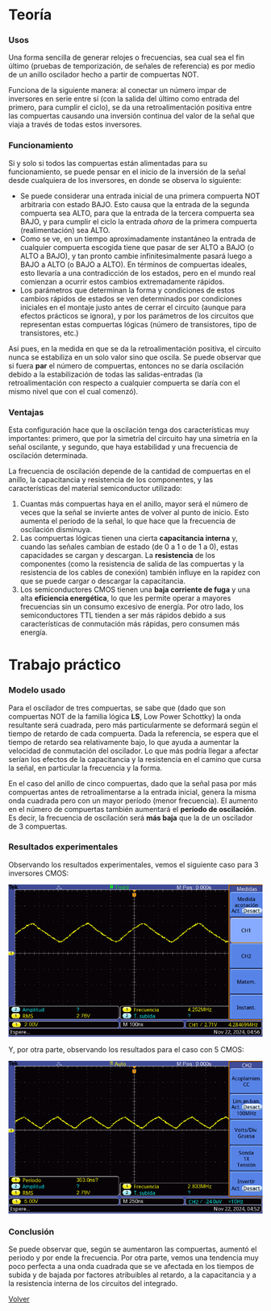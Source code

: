 
# Teoría

### Usos

Una forma sencilla de generar relojes o frecuencias, sea cual sea el fin último (pruebas de temporización, de señales de referencia) es por medio de un anillo oscilador hecho a partir de compuertas NOT.

Funciona de la siguiente manera: al conectar un número impar de inversores en serie entre sí (con la salida del último como entrada del primero, para cumplir el ciclo), se da una retroalimentación positiva entre las compuertas causando una inversión continua del valor de la señal que viaja a través de todas estos inversores.

### Funcionamiento

Si y solo si todos las compuertas están alimentadas para su funcionamiento, se puede pensar en el inicio de la inversión de la señal desde cualquiera de los inversores, en donde se observa lo siguiente:

* Se puede considerar una entrada inicial de una primera compuerta NOT arbitraria con estado BAJO. Esto causa que la entrada de la segunda compuerta sea ALTO, para que la entrada de la tercera compuerta sea BAJO, y para cumplir el ciclo la entrada _ahora_ de la primera compuerta (realimentación) sea ALTO. 
* Como se ve, en un tiempo aproximadamente instantáneo la entrada de cualquier compuerta escogida tiene que pasar de ser ALTO a BAJO (o ALTO a BAJO), y tan pronto cambie infinitesimalmente pasará luego a BAJO a ALTO (o BAJO a ALTO). En términos de compuertas ideales, esto llevaría a una contradicción de los estados, pero en el mundo real comienzan a ocurrir estos cambios extremadamente rápidos.
* Los parámetros que determinan la forma y condiciones de estos cambios rápidos de estados se ven determinados por condiciones iniciales en el montaje justo antes de cerrar el circuito (aunque para efectos prácticos se ignora), y por los parámetros de los circuitos que representan estas compuertas lógicas (número de transistores, tipo de transistores, etc.)

Así pues, en la medida en que se da la retroalimentación positiva, el circuito nunca se estabiliza en un solo valor sino que oscila. Se puede observar que si fuera **par** el número de compuertas, entonces no se daría oscilación debido a la estabilización de todas las salidas-entradas (la retroalimentación con respecto a cualquier compuerta se daría con el mismo nivel que con el cual comenzó).

### Ventajas

Esta configuración hace que la oscilación tenga dos características muy importantes: primero, que por la simetría del circuito hay una simetría en la señal oscilante, y segundo, que haya estabilidad y una frecuencia de oscilación determinada.

La frecuencia de oscilación depende de la cantidad de compuertas en el anillo, la capacitancia y resistencia de los componentes, y las características del material semiconductor utilizado:
1. Cuantas más compuertas haya en el anillo, mayor será el número de veces que la señal se invierte antes de volver al punto de inicio. Esto aumenta el periodo de la señal, lo que hace que la frecuencia de oscilación disminuya. 
2. Las compuertas lógicas tienen una cierta **capacitancia interna** y, cuando las señales cambian de estado (de 0 a 1 o de 1 a 0), estas capacidades se cargan y descargan. La **resistencia** de los componentes (como la resistencia de salida de las compuertas y la resistencia de los cables de conexión) también influye en la rapidez con que se puede cargar o descargar la capacitancia.
3. Los semiconductores CMOS tienen una **baja corriente de fuga** y una alta **eficiencia energética**, lo que les permite operar a mayores frecuencias sin un consumo excesivo de energía. Por otro lado, los semiconductores TTL tienden a ser más rápidos debido a sus características de conmutación más rápidas, pero consumen más energía.

# Trabajo práctico

### Modelo usado

Para el oscilador de tres compuertas, se sabe que (dado que son compuertas NOT de la familia lógica **LS**, Low Power Schottky) la onda resultante será cuadrada, pero más particularmente se deformará según el tiempo de retardo de cada compuerta. Dada la referencia, se espera que el tiempo de retardo sea relativamente bajo, lo que ayuda a aumentar la velocidad de conmutación del oscilador. Lo que más podría llegar a afectar serían los efectos de la capacitancia y la resistencia en el camino que cursa la señal, en particular la frecuencia y la forma.

En el caso del anillo de cinco compuertas, dado que la señal pasa por más compuertas antes de retroalimentarse a la entrada inicial, genera la misma onda cuadrada pero con un mayor período (menor frecuencia). El aumento en el número de compuertas también aumentará el **período de oscilación**. Es decir, la frecuencia de oscilación será **más baja** que la de un oscilador de 3 compuertas.

### Resultados experimentales

Observando los resultados experimentales, vemos el siguiente caso para 3 inversores CMOS:

![|400](Imagenes/Part3_1.png)

Y, por otra parte, observando los resultados para el caso con 5 CMOS:

![|400](Imagenes/Part3_2.png)

### Conclusión

Se puede observar que, según se aumentaron las compuertas, aumentó el periodo y por ende la frecuencia. Por otra parte, vemos una tendencia muy poco perfecta a una onda cuadrada que se ve afectada en los tiempos de subida y de bajada por factores atribuibles al retardo, a la capacitancia y a la resistencia interna de los circuitos del integrado.


[Volver](https://github.com/juamorenogo/Digital_2024_2/tree/main/Lab_01/SN70LS04)


